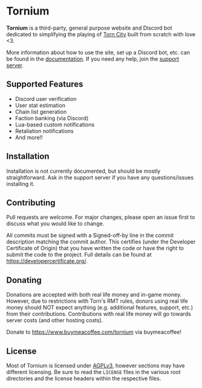 # Tornium
**Tornium** is a third-party, general purpose website and Discord bot dedicated to simplifying the playing of [Torn City](https://torn.com) built from scratch with love <3.

More information about how to use the site, set up a Discord bot, etc. can be found in the [documentation](https://docs.tornium.com). If you need any help, join the [support server](https://discord.gg/pPcqTRTRyF).

## Supported Features
- Discord user verification
- User stat estimation
- Chain list generation
- Faction banking (via Discord)
- Lua-based custom notifications
- Retaliation notifications
- And more!!

## Installation
Installation is not currently documented, but should be mostly straightforward. Ask in the support server if you have any questions/issues installing it.

## Contributing
Pull requests are welcome. For major changes, please open an issue first to discuss what you would like to change.

All commits must be signed with a Signed-off-by line in the commit description matching the commit author. This certifies (under the Developer Certificate of Origin) that you have written the code or have the right to submit the code to the project. Full details can be found at https://developercertificate.org/.

## Donating
Donations are accepted with both real life money and in-game money. However, due to restrictions with Torn's RMT rules, donors using real life money should NOT expect anything (e.g. additional features, support, etc.) from their contributions. Contributions with real life money will go towards server costs (and other hosting costs).

Donate to https://www.buymeacoffee.com/tornium via buymeacoffee!

## License
Most of Tornium is licensed under [AGPLv3](https://www.gnu.org/licenses/agpl-3.0.en.html), however sections may have different licensing. Be sure to read the `LICENSE` files in the various root directories and the license headers within the respective files.

